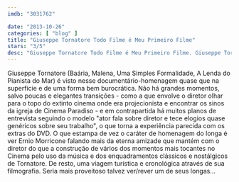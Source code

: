 ```yaml
---
imdb: "3031762"

date: "2013-10-26"
categories: [ "blog" ]
title: "Giuseppe Tornatore Todo Filme é Meu Primeiro Filme"
stars: "3/5"
desc: "Giuseppe Tornatore Todo Filme é Meu Primeiro Filme. Giuseppe Tornatore - Ogni film un'opera prima (Italy, 2012). Dirigido por Luciano Barcaroli, Gerardo Panichi. Escrito por Luciano Barcaroli, Gerardo Panichi. Com Monica Bellucci, Sergio Castellitto, Vittorio Cecchi Gori, Massimo De Rita, Laura Fattori, Ben Gazzara, Giuseppe Giglietti, Blasco Giurato, Tonino Guerra."
---
```

Giuseppe Tornatore (Baária, Malena, Uma Simples Formalidade, A Lenda do Pianista do Mar) é visto nesse documentário-homenagem quase que na superfície e de uma forma bem burocrática. Não há grandes momentos, salvo poucas e elegantes transições - como a que envolve o diretor olhar para o topo do extinto cinema onde era projecionista e encontrar os sinos da igreja de Cinema Paradiso - e em contrapartida há muitos planos de entrevista seguindo o modelo "ator fala sobre diretor e tece elogios quase genéricos sobre seu trabalho", o que torna a experiência parecida com os extras do DVD. O que estampa de vez o caráter de homenagem do longa é ver Ernio Morricone falando mais da eterna amizade que mantém com o diretor do que a construção de vários dos momentos mais tocantes no Cinema pelo uso da música e dos enquadramentos clássicos e nostálgicos de Tornatore. De resto, uma viagem turística e cronológica através de sua filmografia. Seria mais proveitoso talvez ver/rever um de seus longas...


